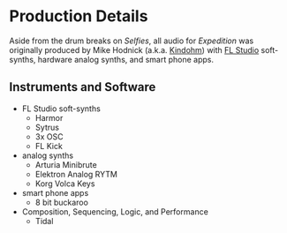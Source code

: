 # Production Details

Aside from the drum breaks on _Selfies_, all audio for
_Expedition_ was originally produced by
Mike Hodnick (a.k.a. [Kindohm](http://kindohm.com)) with
[FL Studio](https://www.image-line.com/flstudio/) soft-synths,
hardware analog synths, and smart phone apps.

## Instruments and Software

- FL Studio soft-synths
	- Harmor
	- Sytrus
	- 3x OSC
	- FL Kick
- analog synths
	- Arturia Minibrute
	- Elektron Analog RYTM
	- Korg Volca Keys
- smart phone apps
	- 8 bit buckaroo
- Composition, Sequencing, Logic, and Performance
	- Tidal
